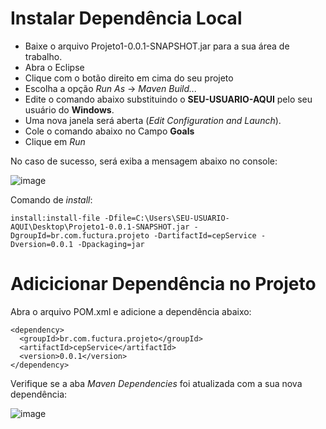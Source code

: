 # Instalar Dependência Local

* Baixe o arquivo Projeto1-0.0.1-SNAPSHOT.jar para a sua área de trabalho.
* Abra o Eclipse
* Clique com o botão direito em cima do seu projeto
* Escolha a opção *Run As* -> *Maven Build...*
* Edite o comando abaixo substituindo o **SEU-USUARIO-AQUI** pelo seu usuário do **Windows**.
* Uma nova janela será aberta (*Edit Configuration and Launch*).
* Cole o comando abaixo no Campo **Goals**
* Clique em *Run*

No caso de sucesso, será exiba a mensagem abaixo no console:

![image](https://github.com/javajdk2023/j05032024/assets/130251409/f0bef8b2-0d9e-47ad-9321-53c4b936549d)

Comando de *install*:

```
install:install-file -Dfile=C:\Users\SEU-USUARIO-AQUI\Desktop\Projeto1-0.0.1-SNAPSHOT.jar -DgroupId=br.com.fuctura.projeto -DartifactId=cepService -Dversion=0.0.1 -Dpackaging=jar
```

# Adicicionar Dependência no Projeto

Abra o arquivo POM.xml e adicione a dependência abaixo:

```
<dependency>
  <groupId>br.com.fuctura.projeto</groupId>
  <artifactId>cepService</artifactId>
  <version>0.0.1</version>
</dependency>
```

Verifique se a aba *Maven Dependencies* foi atualizada com a sua nova dependência:

![image](https://github.com/javajdk2023/j05032024/assets/130251409/fa233f79-5a71-4b8f-b41c-25ce250365b6)

